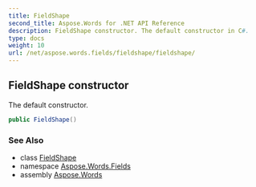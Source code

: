 ```yaml
---
title: FieldShape
second_title: Aspose.Words for .NET API Reference
description: FieldShape constructor. The default constructor in C#.
type: docs
weight: 10
url: /net/aspose.words.fields/fieldshape/fieldshape/
---
```

## FieldShape constructor

The default constructor.

```csharp
public FieldShape()
```

### See Also

* class [FieldShape](../)
* namespace [Aspose.Words.Fields](../../fieldshape/)
* assembly [Aspose.Words](../../../)
